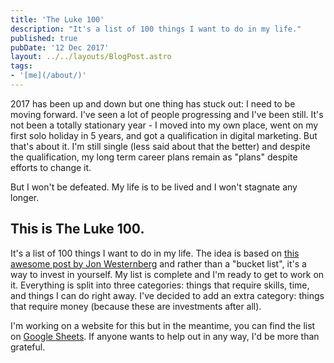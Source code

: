 ```yaml
---
title: 'The Luke 100'
description: "It's a list of 100 things I want to do in my life."
published: true
pubDate: '12 Dec 2017'
layout: ../../layouts/BlogPost.astro
tags:
- '[me](/about/)'
---
```


2017 has been up and down but one thing has stuck out: I need to be moving forward. I've seen a lot of people progressing and I've been still. It's not been a totally stationary year - I moved into my own place, went on my first solo holiday in 5 years, and got a qualification in digital marketing. But that's about it. I'm still single (less said about that the better) and despite the qualification, my long term career plans remain as "plans" despite efforts to change it.

But I won't be defeated. My life is to be lived and I won't stagnate any longer.

## This is The Luke 100.

It's a list of 100 things I want to do in my life. The idea is based on [this awesome post by Jon Westernberg](https://observer.com/2016/02/how-to-invest-in-yourself/) and rather than a "bucket list", it's a way to invest in yourself. My list is complete and I'm ready to get to work on it. Everything is split into three categories: things that require skills, time, and things I can do right away. I've decided to add an extra category: things that require money (because these are investments after all).

I'm working on a website for this but in the meantime, you can find the list on [Google Sheets](https://docs.google.com/spreadsheets/d/1PrJ6Xe9bisJD9phiwR1O7hSbZCaIaa9Qs4jh50Fqvj4/edit?usp=sharing). If anyone wants to help out in any way, I'd be more than grateful.